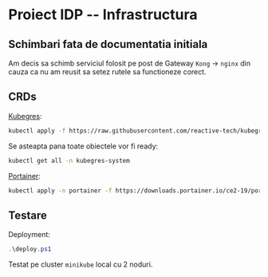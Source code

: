 # Proiect IDP -- Infrastructura

## Schimbari fata de documentatia initiala
Am decis sa schimb serviciul folosit pe post de Gateway `Kong` -> `nginx` din
cauza ca nu am reusit sa setez rutele sa functioneze corect.

## CRDs
[Kubegres](https://www.kubegres.io/):
```bash
kubectl apply -f https://raw.githubusercontent.com/reactive-tech/kubegres/v1.18/kubegres.yaml
```
Se asteapta pana toate obiectele vor fi ready:
```bash
kubectl get all -n kubegres-system
```

[Portainer](https://www.portainer.io/):
```bash
kubectl apply -n portainer -f https://downloads.portainer.io/ce2-19/portainer.yaml
```

## Testare
Deployment:
```powershell
.\deploy.ps1
```
Testat pe cluster `minikube` local cu 2 noduri.